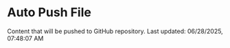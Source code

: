 # Auto Push File

Content that will be pushed to GitHub repository.
Last updated: 06/28/2025, 07:48:07 AM